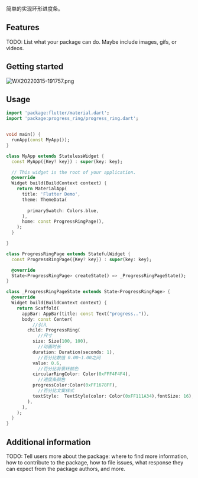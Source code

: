 <!-- 
This README describes the package. If you publish this package to pub.dev,
this README's contents appear on the landing page for your package.

For information about how to write a good package README, see the guide for
[writing package pages](https://dart.dev/guides/libraries/writing-package-pages). 

For general information about developing packages, see the Dart guide for
[creating packages](https://dart.dev/guides/libraries/create-library-packages)
and the Flutter guide for
[developing packages and plugins](https://flutter.dev/developing-packages). 
-->

简单的实现环形进度条。

## Features

TODO: List what your package can do. Maybe include images, gifs, or videos.

## Getting started

![WX20220315-191757.png](https://p3-juejin.byteimg.com/tos-cn-i-k3u1fbpfcp/393cc5c78c3b4b67a3cc4fd0550722f4~tplv-k3u1fbpfcp-watermark.image?)

## Usage



```dart
import 'package:flutter/material.dart';
import 'package:progress_ring/progress_ring.dart';


void main() {
  runApp(const MyApp());
}

class MyApp extends StatelessWidget {
  const MyApp({Key? key}) : super(key: key);

  // This widget is the root of your application.
  @override
  Widget build(BuildContext context) {
    return MaterialApp(
      title: 'Flutter Demo',
      theme: ThemeData(
        
        primarySwatch: Colors.blue,
      ),
      home: const ProgressRingPage(),
    );
  }

}

class ProgressRingPage extends StatefulWidget {
  const ProgressRingPage({Key? key}) : super(key: key);

  @override
  State<ProgressRingPage> createState() => _ProgressRingPageState();
}

class _ProgressRingPageState extends State<ProgressRingPage> {
  @override
  Widget build(BuildContext context) {
    return Scaffold(
      appBar: AppBar(title: const Text("progress..")),
      body: const Center(
          //引入
        child: ProgressRing(
         	//尺寸
          size: Size(100, 100),
			//动画时长
          duration: Duration(seconds: 1),
			//百分比数值 0.00~1.00之间
          value: 0.6,
			//百分比背景环颜色
          circularRingColor: Color(0xFFF4F4F4),
			//进度条颜色
          progressColor:Color(0xFF1678FF),
			//百分比文案样式
          textStyle:  TextStyle(color: Color(0xFF111A34),fontSize: 16),
        ),
      ),
    );
  }
}


```

## Additional information

TODO: Tell users more about the package: where to find more information, how to 
contribute to the package, how to file issues, what response they can expect 
from the package authors, and more.
